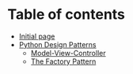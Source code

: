 # Table of contents

* [Initial page](README.md)
* [Python Design Patterns](python-design-patterns/README.md)
  * [Model-View-Controller](python-design-patterns/model-view-controller.md)
  * [The Factory Pattern](python-design-patterns/the-factory-pattern.md)

